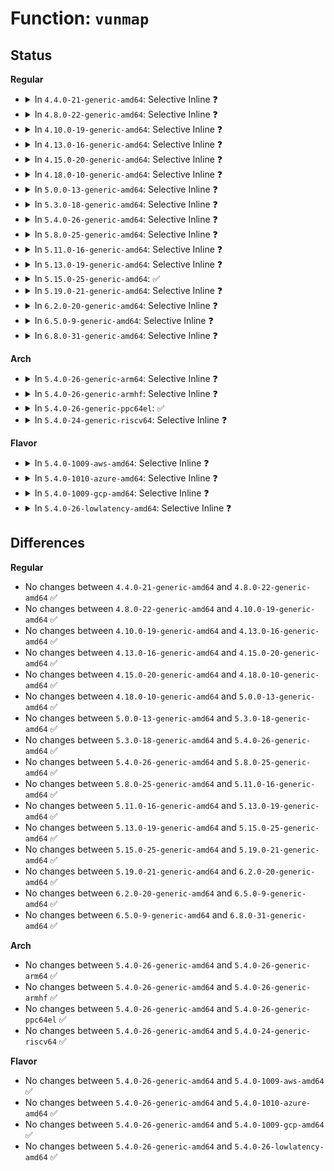 # Function: <code>vunmap</code>

## Status
<b>Regular</b>
<ul>
<li>
<details>
<summary>In <code>4.4.0-21-generic-amd64</code>: Selective Inline ❓</summary>

```c
void vunmap(const void * addr)
```

```json
{
  "name": "vunmap",
  "collision_type": "Unique Global",
  "inline_type": "Selective",
  "funcs": [
    {
      "addr": 18446744071580741248,
      "name": "vunmap",
      "external": true,
      "loc": "mm/vmalloc.c:1533",
      "file": "mm/vmalloc.c",
      "inline": "not declared, inlined",
      "caller_inline": [],
      "caller_func": [
        "kernel/relay.c:relay_destroy_buf",
        "mm/vmalloc.c:vmap",
        "drivers/xen/xenbus/xenbus_client.c:xenbus_unmap_ring_vfree_hvm",
        "drivers/base/dma-mapping.c:dma_common_pages_remap",
        "drivers/base/dma-mapping.c:dma_common_free_remap",
        "drivers/base/firmware_class.c:__fw_free_buf",
        "drivers/base/firmware_class.c:firmware_loading_store"
      ]
    }
  ],
  "symbols": [
    {
      "addr": 18446744071580741248,
      "name": "vunmap",
      "section": ".text",
      "bind": "STB_GLOBAL",
      "size": 52
    }
  ]
}
```
</details>
</li>
<li>
<details>
<summary>In <code>4.8.0-22-generic-amd64</code>: Selective Inline ❓</summary>

```c
void vunmap(const void * addr)
```

```json
{
  "name": "vunmap",
  "collision_type": "Unique Global",
  "inline_type": "Selective",
  "funcs": [
    {
      "addr": 18446744071580860432,
      "name": "vunmap",
      "external": true,
      "loc": "mm/vmalloc.c:1554",
      "file": "mm/vmalloc.c",
      "inline": "not declared, inlined",
      "caller_inline": [],
      "caller_func": [
        "kernel/relay.c:relay_destroy_buf",
        "mm/vmalloc.c:vmap",
        "drivers/xen/xenbus/xenbus_client.c:xenbus_unmap_ring_vfree_hvm",
        "drivers/base/dma-mapping.c:dma_common_free_remap",
        "drivers/base/dma-mapping.c:dma_common_pages_remap",
        "drivers/base/firmware_class.c:firmware_loading_store",
        "drivers/base/firmware_class.c:__fw_free_buf"
      ]
    }
  ],
  "symbols": [
    {
      "addr": 18446744071580860432,
      "name": "vunmap",
      "section": ".text",
      "bind": "STB_GLOBAL",
      "size": 52
    }
  ]
}
```
</details>
</li>
<li>
<details>
<summary>In <code>4.10.0-19-generic-amd64</code>: Selective Inline ❓</summary>

```c
void vunmap(const void * addr)
```

```json
{
  "name": "vunmap",
  "collision_type": "Unique Global",
  "inline_type": "Selective",
  "funcs": [
    {
      "addr": 18446744071580930640,
      "name": "vunmap",
      "external": true,
      "loc": "mm/vmalloc.c:1569",
      "file": "mm/vmalloc.c",
      "inline": "not declared, inlined",
      "caller_inline": [],
      "caller_func": [
        "kernel/relay.c:relay_destroy_buf",
        "mm/vmalloc.c:vmap",
        "drivers/xen/xenbus/xenbus_client.c:xenbus_unmap_ring_vfree_hvm",
        "drivers/base/dma-mapping.c:dma_common_free_remap",
        "drivers/base/dma-mapping.c:dma_common_pages_remap",
        "drivers/base/firmware_class.c:firmware_loading_store",
        "drivers/base/firmware_class.c:__fw_free_buf"
      ]
    }
  ],
  "symbols": [
    {
      "addr": 18446744071580930640,
      "name": "vunmap",
      "section": ".text",
      "bind": "STB_GLOBAL",
      "size": 52
    }
  ]
}
```
</details>
</li>
<li>
<details>
<summary>In <code>4.13.0-16-generic-amd64</code>: Selective Inline ❓</summary>

```c
void vunmap(const void * addr)
```

```json
{
  "name": "vunmap",
  "collision_type": "Unique Global",
  "inline_type": "Selective",
  "funcs": [
    {
      "addr": 18446744071580974896,
      "name": "vunmap",
      "external": true,
      "loc": "mm/vmalloc.c:1621",
      "file": "mm/vmalloc.c",
      "inline": "not declared, inlined",
      "caller_inline": [],
      "caller_func": [
        "kernel/kexec_core.c:kimage_free",
        "kernel/relay.c:relay_destroy_buf",
        "mm/vmalloc.c:vmap",
        "drivers/xen/xenbus/xenbus_client.c:xenbus_unmap_ring_vfree_hvm",
        "drivers/base/dma-mapping.c:dma_common_free_remap",
        "drivers/base/dma-mapping.c:dma_common_contiguous_remap",
        "drivers/base/dma-mapping.c:dma_common_pages_remap",
        "drivers/base/firmware_class.c:firmware_loading_store",
        "drivers/base/firmware_class.c:fw_free_buf"
      ]
    }
  ],
  "symbols": [
    {
      "addr": 18446744071580974896,
      "name": "vunmap",
      "section": ".text",
      "bind": "STB_GLOBAL",
      "size": 52
    }
  ]
}
```
</details>
</li>
<li>
<details>
<summary>In <code>4.15.0-20-generic-amd64</code>: Selective Inline ❓</summary>

```c
void vunmap(const void * addr)
```

```json
{
  "name": "vunmap",
  "collision_type": "Unique Global",
  "inline_type": "Selective",
  "funcs": [
    {
      "addr": 18446744071581077520,
      "name": "vunmap",
      "external": true,
      "loc": "mm/vmalloc.c:1619",
      "file": "mm/vmalloc.c",
      "inline": "not declared, inlined",
      "caller_inline": [],
      "caller_func": [
        "kernel/kexec_core.c:kimage_free",
        "kernel/relay.c:relay_destroy_buf",
        "mm/vmalloc.c:vmap",
        "drivers/xen/xenbus/xenbus_client.c:xenbus_unmap_ring_vfree_hvm",
        "drivers/base/dma-mapping.c:dma_common_free_remap",
        "drivers/base/dma-mapping.c:dma_common_contiguous_remap",
        "drivers/base/dma-mapping.c:dma_common_pages_remap",
        "drivers/base/firmware_class.c:firmware_loading_store",
        "drivers/base/firmware_class.c:__fw_free_buf"
      ]
    }
  ],
  "symbols": [
    {
      "addr": 18446744071581077520,
      "name": "vunmap",
      "section": ".text",
      "bind": "STB_GLOBAL",
      "size": 52
    }
  ]
}
```
</details>
</li>
<li>
<details>
<summary>In <code>4.18.0-10-generic-amd64</code>: Selective Inline ❓</summary>

```c
void vunmap(const void * addr)
```

```json
{
  "name": "vunmap",
  "collision_type": "Unique Global",
  "inline_type": "Selective",
  "funcs": [
    {
      "addr": 18446744071581216448,
      "name": "vunmap",
      "external": true,
      "loc": "mm/vmalloc.c:1606",
      "file": "mm/vmalloc.c",
      "inline": "not declared, inlined",
      "caller_inline": [],
      "caller_func": [
        "kernel/dma/mapping.c:dma_common_free_remap",
        "kernel/dma/mapping.c:dma_common_contiguous_remap",
        "kernel/dma/mapping.c:dma_common_pages_remap",
        "kernel/kexec_core.c:kimage_free",
        "kernel/relay.c:relay_destroy_buf",
        "mm/vmalloc.c:vmap",
        "security/keys/big_key.c:big_key_free_buffer",
        "drivers/xen/xenbus/xenbus_client.c:xenbus_unmap_ring_vfree_hvm",
        "drivers/base/firmware_loader/main.c:__free_fw_priv",
        "drivers/base/firmware_loader/fallback.c:firmware_loading_store"
      ]
    }
  ],
  "symbols": [
    {
      "addr": 18446744071581216448,
      "name": "vunmap",
      "section": ".text",
      "bind": "STB_GLOBAL",
      "size": 52
    }
  ]
}
```
</details>
</li>
<li>
<details>
<summary>In <code>5.0.0-13-generic-amd64</code>: Selective Inline ❓</summary>

```c
void vunmap(const void * addr)
```

```json
{
  "name": "vunmap",
  "collision_type": "Unique Global",
  "inline_type": "Selective",
  "funcs": [
    {
      "addr": 18446744071581300176,
      "name": "vunmap",
      "external": true,
      "loc": "mm/vmalloc.c:1612",
      "file": "mm/vmalloc.c",
      "inline": "not declared, inlined",
      "caller_inline": [],
      "caller_func": [
        "kernel/kexec_core.c:kimage_free",
        "kernel/relay.c:relay_destroy_buf",
        "mm/vmalloc.c:vmap",
        "security/keys/big_key.c:big_key_free_buffer",
        "drivers/xen/xenbus/xenbus_client.c:xenbus_unmap_ring_vfree_hvm",
        "drivers/base/firmware_loader/main.c:__free_fw_priv",
        "drivers/base/firmware_loader/fallback.c:firmware_loading_store"
      ]
    }
  ],
  "symbols": [
    {
      "addr": 18446744071581300176,
      "name": "vunmap",
      "section": ".text",
      "bind": "STB_GLOBAL",
      "size": 52
    }
  ]
}
```
</details>
</li>
<li>
<details>
<summary>In <code>5.3.0-18-generic-amd64</code>: Selective Inline ❓</summary>

```c
void vunmap(const void * addr)
```

```json
{
  "name": "vunmap",
  "collision_type": "Unique Global",
  "inline_type": "Selective",
  "funcs": [
    {
      "addr": 18446744071581374480,
      "name": "vunmap",
      "external": true,
      "loc": "mm/vmalloc.c:2344",
      "file": "mm/vmalloc.c",
      "inline": "not declared, inlined",
      "caller_inline": [],
      "caller_func": [
        "kernel/kexec_core.c:kimage_free",
        "kernel/relay.c:relay_destroy_buf",
        "mm/vmalloc.c:vmap",
        "security/keys/big_key.c:big_key_free_buffer",
        "drivers/xen/xenbus/xenbus_client.c:xenbus_unmap_ring_vfree_hvm"
      ]
    }
  ],
  "symbols": [
    {
      "addr": 18446744071581374480,
      "name": "vunmap",
      "section": ".text",
      "bind": "STB_GLOBAL",
      "size": 54
    }
  ]
}
```
</details>
</li>
<li>
<details>
<summary>In <code>5.4.0-26-generic-amd64</code>: Selective Inline ❓</summary>

```c
void vunmap(const void * addr)
```

```json
{
  "name": "vunmap",
  "collision_type": "Unique Global",
  "inline_type": "Selective",
  "funcs": [
    {
      "addr": 18446744071581435728,
      "name": "vunmap",
      "external": true,
      "loc": "mm/vmalloc.c:2350",
      "file": "mm/vmalloc.c",
      "inline": "not declared, inlined",
      "caller_inline": [],
      "caller_func": [
        "kernel/kexec_core.c:kimage_free",
        "kernel/relay.c:relay_destroy_buf",
        "mm/vmalloc.c:vmap",
        "security/keys/big_key.c:big_key_free_buffer",
        "drivers/xen/xenbus/xenbus_client.c:xenbus_unmap_ring_vfree_hvm"
      ]
    }
  ],
  "symbols": [
    {
      "addr": 18446744071581435728,
      "name": "vunmap",
      "section": ".text",
      "bind": "STB_GLOBAL",
      "size": 54
    }
  ]
}
```
</details>
</li>
<li>
<details>
<summary>In <code>5.8.0-25-generic-amd64</code>: Selective Inline ❓</summary>

```c
void vunmap(const void * addr)
```

```json
{
  "name": "vunmap",
  "collision_type": "Unique Global",
  "inline_type": "Selective",
  "funcs": [
    {
      "addr": 18446744071581646848,
      "name": "vunmap",
      "external": true,
      "loc": "mm/vmalloc.c:2397",
      "file": "mm/vmalloc.c",
      "inline": "not declared, inlined",
      "caller_inline": [],
      "caller_func": [
        "kernel/kexec_core.c:kimage_free",
        "kernel/relay.c:relay_destroy_buf",
        "kernel/bpf/ringbuf.c:ringbuf_map_free",
        "mm/vmalloc.c:vmap",
        "drivers/xen/xenbus/xenbus_client.c:xenbus_unmap_ring_hvm",
        "drivers/base/firmware_loader/main.c:fw_decompress_xz_pages",
        "drivers/dma-buf/heaps/heap-helpers.c:dma_heap_dma_buf_vunmap",
        "drivers/dma-buf/heaps/heap-helpers.c:dma_heap_dma_buf_release",
        "net/xdp/xsk_buff_pool.c:xp_create"
      ]
    }
  ],
  "symbols": [
    {
      "addr": 18446744071581646848,
      "name": "vunmap",
      "section": ".text",
      "bind": "STB_GLOBAL",
      "size": 56
    }
  ]
}
```
</details>
</li>
<li>
<details>
<summary>In <code>5.11.0-16-generic-amd64</code>: Selective Inline ❓</summary>

```c
void vunmap(const void * addr)
```

```json
{
  "name": "vunmap",
  "collision_type": "Unique Global",
  "inline_type": "Selective",
  "funcs": [
    {
      "addr": 18446744071581693376,
      "name": "vunmap",
      "external": true,
      "loc": "mm/vmalloc.c:2379",
      "file": "mm/vmalloc.c",
      "inline": "not declared, inlined",
      "caller_inline": [],
      "caller_func": [
        "kernel/kexec_core.c:kimage_free",
        "kernel/relay.c:relay_destroy_buf",
        "kernel/bpf/ringbuf.c:ringbuf_map_free",
        "mm/vmalloc.c:vmap",
        "drivers/xen/xenbus/xenbus_client.c:xenbus_unmap_ring_hvm",
        "drivers/base/firmware_loader/main.c:fw_decompress_xz_pages",
        "drivers/dma-buf/heaps/system_heap.c:system_heap_vunmap",
        "net/xdp/xdp_umem.c:xdp_put_umem",
        "net/xdp/xdp_umem.c:xdp_umem_release_deferred"
      ]
    }
  ],
  "symbols": [
    {
      "addr": 18446744071581693376,
      "name": "vunmap",
      "section": ".text",
      "bind": "STB_GLOBAL",
      "size": 56
    }
  ]
}
```
</details>
</li>
<li>
<details>
<summary>In <code>5.13.0-19-generic-amd64</code>: Selective Inline ❓</summary>

```c
void vunmap(const void * addr)
```

```json
{
  "name": "vunmap",
  "collision_type": "Unique Global",
  "inline_type": "Selective",
  "funcs": [
    {
      "addr": 18446744071581716112,
      "name": "vunmap",
      "external": true,
      "loc": "mm/vmalloc.c:2661",
      "file": "mm/vmalloc.c",
      "inline": "not declared, inlined",
      "caller_inline": [],
      "caller_func": [
        "kernel/dma/mapping.c:dma_vunmap_noncontiguous",
        "kernel/kexec_core.c:kimage_free",
        "kernel/relay.c:relay_destroy_buf",
        "kernel/bpf/ringbuf.c:ringbuf_map_free",
        "mm/vmalloc.c:vmap",
        "drivers/xen/xenbus/xenbus_client.c:xenbus_unmap_ring_hvm",
        "drivers/base/firmware_loader/main.c:fw_decompress_xz",
        "drivers/dma-buf/heaps/system_heap.c:system_heap_vunmap",
        "net/xdp/xdp_umem.c:xdp_put_umem",
        "net/xdp/xdp_umem.c:xdp_umem_release_deferred"
      ]
    }
  ],
  "symbols": [
    {
      "addr": 18446744071581716112,
      "name": "vunmap",
      "section": ".text",
      "bind": "STB_GLOBAL",
      "size": 56
    }
  ]
}
```
</details>
</li>
<li>
<details>
<summary>In <code>5.15.0-25-generic-amd64</code>: ✅</summary>

```c
void vunmap(const void * addr)
```

```json
{
  "name": "vunmap",
  "collision_type": "Unique Global",
  "inline_type": "No",
  "funcs": [
    {
      "addr": 18446744071581988352,
      "name": "vunmap",
      "external": true,
      "loc": "mm/vmalloc.c:2714",
      "file": "mm/vmalloc.c",
      "inline": "seen, unknown",
      "caller_inline": [],
      "caller_func": [
        "kernel/dma/mapping.c:dma_vunmap_noncontiguous",
        "kernel/kexec_core.c:kimage_free",
        "kernel/relay.c:relay_destroy_buf",
        "kernel/bpf/ringbuf.c:ringbuf_map_free",
        "mm/vmalloc.c:vmap",
        "drivers/xen/xenbus/xenbus_client.c:xenbus_unmap_ring_hvm",
        "drivers/base/firmware_loader/main.c:fw_decompress_xz",
        "drivers/dma-buf/heaps/system_heap.c:system_heap_vunmap",
        "net/xdp/xdp_umem.c:xdp_put_umem",
        "net/xdp/xdp_umem.c:xdp_umem_release_deferred"
      ]
    }
  ],
  "symbols": [
    {
      "addr": 18446744071581988352,
      "name": "vunmap",
      "section": ".text",
      "bind": "STB_GLOBAL",
      "size": 56
    }
  ]
}
```
</details>
</li>
<li>
<details>
<summary>In <code>5.19.0-21-generic-amd64</code>: Selective Inline ❓</summary>

```c
void vunmap(const void * addr)
```

```json
{
  "name": "vunmap",
  "collision_type": "Unique Global",
  "inline_type": "Selective",
  "funcs": [
    {
      "addr": 18446744071582410576,
      "name": "vunmap",
      "external": true,
      "loc": "mm/vmalloc.c:2758",
      "file": "mm/vmalloc.c",
      "inline": "not declared, inlined",
      "caller_inline": [],
      "caller_func": [
        "arch/x86/hyperv/ivm.c:hv_unmap_memory",
        "kernel/dma/mapping.c:dma_vunmap_noncontiguous",
        "kernel/dma/direct.c:dma_direct_free",
        "kernel/dma/remap.c:dma_common_free_remap",
        "kernel/kexec_core.c:kimage_free",
        "kernel/relay.c:relay_destroy_buf",
        "kernel/bpf/ringbuf.c:ringbuf_map_free",
        "mm/vmalloc.c:vmap",
        "drivers/xen/xenbus/xenbus_client.c:xenbus_unmap_ring_hvm",
        "drivers/base/firmware_loader/main.c:fw_map_paged_buf",
        "drivers/dma-buf/heaps/system_heap.c:system_heap_vunmap",
        "net/xdp/xdp_umem.c:xdp_put_umem",
        "net/xdp/xdp_umem.c:xdp_umem_release_deferred"
      ]
    }
  ],
  "symbols": [
    {
      "addr": 18446744071582410576,
      "name": "vunmap",
      "section": ".text",
      "bind": "STB_GLOBAL",
      "size": 65
    }
  ]
}
```
</details>
</li>
<li>
<details>
<summary>In <code>6.2.0-20-generic-amd64</code>: Selective Inline ❓</summary>

```c
void vunmap(const void * addr)
```

```json
{
  "name": "vunmap",
  "collision_type": "Unique Global",
  "inline_type": "Selective",
  "funcs": [
    {
      "addr": 18446744071582917536,
      "name": "vunmap",
      "external": true,
      "loc": "mm/vmalloc.c:2820",
      "file": "mm/vmalloc.c",
      "inline": "not declared, inlined",
      "caller_inline": [],
      "caller_func": [
        "arch/x86/hyperv/ivm.c:hv_unmap_memory",
        "kernel/dma/mapping.c:dma_vunmap_noncontiguous",
        "kernel/dma/direct.c:dma_direct_free",
        "kernel/dma/remap.c:dma_common_free_remap",
        "kernel/kexec_core.c:kimage_free",
        "kernel/relay.c:relay_destroy_buf",
        "kernel/bpf/ringbuf.c:ringbuf_map_free",
        "mm/vmalloc.c:vmap",
        "drivers/xen/xenbus/xenbus_client.c:xenbus_unmap_ring_hvm",
        "drivers/base/firmware_loader/main.c:fw_map_paged_buf",
        "drivers/dma-buf/heaps/system_heap.c:system_heap_vunmap",
        "net/xdp/xdp_umem.c:xdp_put_umem",
        "net/xdp/xdp_umem.c:xdp_umem_release_deferred"
      ]
    }
  ],
  "symbols": [
    {
      "addr": 18446744071582917536,
      "name": "vunmap",
      "section": ".text",
      "bind": "STB_GLOBAL",
      "size": 65
    }
  ]
}
```
</details>
</li>
<li>
<details>
<summary>In <code>6.5.0-9-generic-amd64</code>: Selective Inline ❓</summary>

```c
void vunmap(const void * addr)
```

```json
{
  "name": "vunmap",
  "collision_type": "Unique Global",
  "inline_type": "Selective",
  "funcs": [
    {
      "addr": 18446744071583132688,
      "name": "vunmap",
      "external": true,
      "loc": "mm/vmalloc.c:2861",
      "file": "mm/vmalloc.c",
      "inline": "not declared, inlined",
      "caller_inline": [],
      "caller_func": [
        "kernel/dma/mapping.c:dma_vunmap_noncontiguous",
        "kernel/dma/direct.c:dma_direct_free",
        "kernel/dma/remap.c:dma_common_free_remap",
        "kernel/module/decompress.c:module_decompress_cleanup",
        "kernel/kexec_core.c:kimage_free",
        "kernel/relay.c:relay_destroy_buf",
        "kernel/bpf/ringbuf.c:ringbuf_map_free",
        "mm/vmalloc.c:vmap",
        "drivers/xen/xenbus/xenbus_client.c:xenbus_unmap_ring_hvm",
        "drivers/base/firmware_loader/main.c:fw_map_paged_buf",
        "drivers/dma-buf/heaps/system_heap.c:system_heap_vunmap",
        "net/xdp/xdp_umem.c:xdp_put_umem",
        "net/xdp/xdp_umem.c:xdp_umem_release_deferred"
      ]
    }
  ],
  "symbols": [
    {
      "addr": 18446744071583132688,
      "name": "vunmap",
      "section": ".text",
      "bind": "STB_GLOBAL",
      "size": 95
    }
  ]
}
```
</details>
</li>
<li>
<details>
<summary>In <code>6.8.0-31-generic-amd64</code>: Selective Inline ❓</summary>

```c
void vunmap(const void * addr)
```

```json
{
  "name": "vunmap",
  "collision_type": "Unique Global",
  "inline_type": "Selective",
  "funcs": [
    {
      "addr": 18446744071583315680,
      "name": "vunmap",
      "external": true,
      "loc": "mm/vmalloc.c:2861",
      "file": "mm/vmalloc.c",
      "inline": "not declared, inlined",
      "caller_inline": [],
      "caller_func": [
        "kernel/dma/mapping.c:dma_vunmap_noncontiguous",
        "kernel/dma/direct.c:dma_direct_free",
        "kernel/dma/remap.c:dma_common_free_remap",
        "kernel/module/decompress.c:module_decompress_cleanup",
        "kernel/kexec_core.c:kimage_free",
        "kernel/relay.c:relay_destroy_buf",
        "kernel/bpf/ringbuf.c:ringbuf_map_free",
        "mm/vmalloc.c:vmap",
        "drivers/xen/xenbus/xenbus_client.c:xenbus_unmap_ring_hvm",
        "drivers/base/firmware_loader/main.c:fw_map_paged_buf",
        "drivers/dma-buf/heaps/system_heap.c:system_heap_vunmap",
        "drivers/gpu/drm/drm_gem_shmem_helper.c:drm_gem_shmem_vunmap",
        "net/xdp/xdp_umem.c:xdp_put_umem",
        "net/xdp/xdp_umem.c:xdp_umem_release_deferred"
      ]
    }
  ],
  "symbols": [
    {
      "addr": 18446744071583315680,
      "name": "vunmap",
      "section": ".text",
      "bind": "STB_GLOBAL",
      "size": 95
    }
  ]
}
```
</details>
</li>
</ul>
<b>Arch</b>
<ul>
<li>
<details>
<summary>In <code>5.4.0-26-generic-arm64</code>: Selective Inline ❓</summary>

```c
void vunmap(const void * addr)
```

```json
{
  "name": "vunmap",
  "collision_type": "Unique Global",
  "inline_type": "Selective",
  "funcs": [
    {
      "addr": 18446603336492839112,
      "name": "vunmap",
      "external": true,
      "loc": "mm/vmalloc.c:2350",
      "file": "mm/vmalloc.c",
      "inline": "not declared, inlined",
      "caller_inline": [],
      "caller_func": [
        "arch/arm64/mm/ioremap.c:iounmap",
        "arch/arm64/mm/ioremap.c:__ioremap_caller",
        "kernel/dma/remap.c:arch_dma_free",
        "kernel/dma/remap.c:__dma_common_pages_remap",
        "kernel/kexec_core.c:kimage_free",
        "kernel/relay.c:relay_destroy_buf",
        "mm/vmalloc.c:vmap",
        "security/keys/big_key.c:big_key_free_buffer",
        "drivers/xen/xenbus/xenbus_client.c:xenbus_unmap_ring_vfree_hvm"
      ]
    }
  ],
  "symbols": [
    {
      "addr": 18446603336492839112,
      "name": "vunmap",
      "section": ".text",
      "bind": "STB_GLOBAL",
      "size": 76
    }
  ]
}
```
</details>
</li>
<li>
<details>
<summary>In <code>5.4.0-26-generic-armhf</code>: Selective Inline ❓</summary>

```c
void vunmap(const void * addr)
```

```json
{
  "name": "vunmap",
  "collision_type": "Unique Global",
  "inline_type": "Selective",
  "funcs": [
    {
      "addr": 3226642732,
      "name": "vunmap",
      "external": true,
      "loc": "mm/vmalloc.c:2350",
      "file": "mm/vmalloc.c",
      "inline": "not declared, inlined",
      "caller_inline": [],
      "caller_func": [
        "arch/arm/mm/fault-armv.c:check_writebuffer_bugs",
        "arch/arm/mm/fault-armv.c:check_writebuffer_bugs",
        "arch/arm/mm/ioremap.c:__iounmap",
        "arch/arm/mm/ioremap.c:__arm_ioremap_pfn_caller",
        "kernel/dma/remap.c:dma_common_free_remap",
        "kernel/dma/remap.c:__dma_common_pages_remap",
        "kernel/kexec_core.c:kimage_free",
        "kernel/relay.c:relay_destroy_buf",
        "mm/vmalloc.c:vmap",
        "fs/pstore/ram_core.c:persistent_ram_free",
        "security/keys/big_key.c:big_key_free_buffer",
        "net/xdp/xdp_umem.c:xdp_umem_unmap_pages"
      ]
    }
  ],
  "symbols": [
    {
      "addr": 3226642732,
      "name": "vunmap",
      "section": ".text",
      "bind": "STB_GLOBAL",
      "size": 92
    }
  ]
}
```
</details>
</li>
<li>
<details>
<summary>In <code>5.4.0-26-generic-ppc64el</code>: ✅</summary>

```c
void vunmap(const void * addr)
```

```json
{
  "name": "vunmap",
  "collision_type": "Unique Global",
  "inline_type": "No",
  "funcs": [
    {
      "addr": 13835058055286227232,
      "name": "vunmap",
      "external": true,
      "loc": "mm/vmalloc.c:2350",
      "file": "mm/vmalloc.c",
      "inline": "seen, unknown",
      "caller_inline": [],
      "caller_func": [
        "arch/powerpc/kernel/pci_64.c:pcibios_unmap_io_space",
        "kernel/kexec_core.c:kimage_free",
        "kernel/relay.c:relay_destroy_buf",
        "mm/vmalloc.c:vmap",
        "security/keys/big_key.c:big_key_free_buffer"
      ]
    }
  ],
  "symbols": [
    {
      "addr": 13835058055286227232,
      "name": "vunmap",
      "section": ".text",
      "bind": "STB_GLOBAL",
      "size": 116
    }
  ]
}
```
</details>
</li>
<li>
<details>
<summary>In <code>5.4.0-24-generic-riscv64</code>: Selective Inline ❓</summary>

```c
void vunmap(const void * addr)
```

```json
{
  "name": "vunmap",
  "collision_type": "Unique Global",
  "inline_type": "Selective",
  "funcs": [
    {
      "addr": 18446743936272791696,
      "name": "vunmap",
      "external": true,
      "loc": "mm/vmalloc.c:2350",
      "file": "mm/vmalloc.c",
      "inline": "not declared, inlined",
      "caller_inline": [],
      "caller_func": [
        "arch/riscv/mm/ioremap.c:iounmap",
        "kernel/relay.c:relay_destroy_buf",
        "mm/vmalloc.c:vmap",
        "security/keys/big_key.c:big_key_free_buffer"
      ]
    }
  ],
  "symbols": [
    {
      "addr": 18446743936272791696,
      "name": "vunmap",
      "section": ".text",
      "bind": "STB_GLOBAL",
      "size": 74
    }
  ]
}
```
</details>
</li>
</ul>
<b>Flavor</b>
<ul>
<li>
<details>
<summary>In <code>5.4.0-1009-aws-amd64</code>: Selective Inline ❓</summary>

```c
void vunmap(const void * addr)
```

```json
{
  "name": "vunmap",
  "collision_type": "Unique Global",
  "inline_type": "Selective",
  "funcs": [
    {
      "addr": 18446744071581404576,
      "name": "vunmap",
      "external": true,
      "loc": "mm/vmalloc.c:2350",
      "file": "mm/vmalloc.c",
      "inline": "not declared, inlined",
      "caller_inline": [],
      "caller_func": [
        "kernel/kexec_core.c:kimage_free",
        "kernel/relay.c:relay_destroy_buf",
        "mm/vmalloc.c:vmap",
        "security/keys/big_key.c:big_key_free_buffer",
        "drivers/xen/xenbus/xenbus_client.c:xenbus_unmap_ring_vfree_hvm"
      ]
    }
  ],
  "symbols": [
    {
      "addr": 18446744071581404576,
      "name": "vunmap",
      "section": ".text",
      "bind": "STB_GLOBAL",
      "size": 54
    }
  ]
}
```
</details>
</li>
<li>
<details>
<summary>In <code>5.4.0-1010-azure-amd64</code>: Selective Inline ❓</summary>

```c
void vunmap(const void * addr)
```

```json
{
  "name": "vunmap",
  "collision_type": "Unique Global",
  "inline_type": "Selective",
  "funcs": [
    {
      "addr": 18446744071581347088,
      "name": "vunmap",
      "external": true,
      "loc": "mm/vmalloc.c:2350",
      "file": "mm/vmalloc.c",
      "inline": "not declared, inlined",
      "caller_inline": [],
      "caller_func": [
        "kernel/kexec_core.c:kimage_free",
        "kernel/relay.c:relay_destroy_buf",
        "mm/vmalloc.c:vmap",
        "security/keys/big_key.c:big_key_free_buffer",
        "drivers/hv/ring_buffer.c:hv_ringbuffer_cleanup"
      ]
    }
  ],
  "symbols": [
    {
      "addr": 18446744071581347088,
      "name": "vunmap",
      "section": ".text",
      "bind": "STB_GLOBAL",
      "size": 54
    }
  ]
}
```
</details>
</li>
<li>
<details>
<summary>In <code>5.4.0-1009-gcp-amd64</code>: Selective Inline ❓</summary>

```c
void vunmap(const void * addr)
```

```json
{
  "name": "vunmap",
  "collision_type": "Unique Global",
  "inline_type": "Selective",
  "funcs": [
    {
      "addr": 18446744071581395776,
      "name": "vunmap",
      "external": true,
      "loc": "mm/vmalloc.c:2350",
      "file": "mm/vmalloc.c",
      "inline": "not declared, inlined",
      "caller_inline": [],
      "caller_func": [
        "kernel/kexec_core.c:kimage_free",
        "kernel/relay.c:relay_destroy_buf",
        "mm/vmalloc.c:vmap",
        "security/keys/big_key.c:big_key_free_buffer",
        "drivers/xen/xenbus/xenbus_client.c:xenbus_unmap_ring_vfree_hvm",
        "drivers/base/firmware_loader/main.c:fw_map_paged_buf"
      ]
    }
  ],
  "symbols": [
    {
      "addr": 18446744071581395776,
      "name": "vunmap",
      "section": ".text",
      "bind": "STB_GLOBAL",
      "size": 54
    }
  ]
}
```
</details>
</li>
<li>
<details>
<summary>In <code>5.4.0-26-lowlatency-amd64</code>: Selective Inline ❓</summary>

```c
void vunmap(const void * addr)
```

```json
{
  "name": "vunmap",
  "collision_type": "Unique Global",
  "inline_type": "Selective",
  "funcs": [
    {
      "addr": 18446744071581459760,
      "name": "vunmap",
      "external": true,
      "loc": "mm/vmalloc.c:2350",
      "file": "mm/vmalloc.c",
      "inline": "not declared, inlined",
      "caller_inline": [],
      "caller_func": [
        "kernel/kexec_core.c:kimage_free",
        "kernel/relay.c:relay_destroy_buf",
        "mm/vmalloc.c:vmap",
        "security/keys/big_key.c:big_key_free_buffer",
        "drivers/xen/xenbus/xenbus_client.c:xenbus_unmap_ring_vfree_hvm"
      ]
    }
  ],
  "symbols": [
    {
      "addr": 18446744071581459760,
      "name": "vunmap",
      "section": ".text",
      "bind": "STB_GLOBAL",
      "size": 40
    }
  ]
}
```
</details>
</li>
</ul>

## Differences
<b>Regular</b>
<ul>
<li>
No changes between <code>4.4.0-21-generic-amd64</code> and <code>4.8.0-22-generic-amd64</code> ✅
</li>
<li>
No changes between <code>4.8.0-22-generic-amd64</code> and <code>4.10.0-19-generic-amd64</code> ✅
</li>
<li>
No changes between <code>4.10.0-19-generic-amd64</code> and <code>4.13.0-16-generic-amd64</code> ✅
</li>
<li>
No changes between <code>4.13.0-16-generic-amd64</code> and <code>4.15.0-20-generic-amd64</code> ✅
</li>
<li>
No changes between <code>4.15.0-20-generic-amd64</code> and <code>4.18.0-10-generic-amd64</code> ✅
</li>
<li>
No changes between <code>4.18.0-10-generic-amd64</code> and <code>5.0.0-13-generic-amd64</code> ✅
</li>
<li>
No changes between <code>5.0.0-13-generic-amd64</code> and <code>5.3.0-18-generic-amd64</code> ✅
</li>
<li>
No changes between <code>5.3.0-18-generic-amd64</code> and <code>5.4.0-26-generic-amd64</code> ✅
</li>
<li>
No changes between <code>5.4.0-26-generic-amd64</code> and <code>5.8.0-25-generic-amd64</code> ✅
</li>
<li>
No changes between <code>5.8.0-25-generic-amd64</code> and <code>5.11.0-16-generic-amd64</code> ✅
</li>
<li>
No changes between <code>5.11.0-16-generic-amd64</code> and <code>5.13.0-19-generic-amd64</code> ✅
</li>
<li>
No changes between <code>5.13.0-19-generic-amd64</code> and <code>5.15.0-25-generic-amd64</code> ✅
</li>
<li>
No changes between <code>5.15.0-25-generic-amd64</code> and <code>5.19.0-21-generic-amd64</code> ✅
</li>
<li>
No changes between <code>5.19.0-21-generic-amd64</code> and <code>6.2.0-20-generic-amd64</code> ✅
</li>
<li>
No changes between <code>6.2.0-20-generic-amd64</code> and <code>6.5.0-9-generic-amd64</code> ✅
</li>
<li>
No changes between <code>6.5.0-9-generic-amd64</code> and <code>6.8.0-31-generic-amd64</code> ✅
</li>
</ul>
<b>Arch</b>
<ul>
<li>
No changes between <code>5.4.0-26-generic-amd64</code> and <code>5.4.0-26-generic-arm64</code> ✅
</li>
<li>
No changes between <code>5.4.0-26-generic-amd64</code> and <code>5.4.0-26-generic-armhf</code> ✅
</li>
<li>
No changes between <code>5.4.0-26-generic-amd64</code> and <code>5.4.0-26-generic-ppc64el</code> ✅
</li>
<li>
No changes between <code>5.4.0-26-generic-amd64</code> and <code>5.4.0-24-generic-riscv64</code> ✅
</li>
</ul>
<b>Flavor</b>
<ul>
<li>
No changes between <code>5.4.0-26-generic-amd64</code> and <code>5.4.0-1009-aws-amd64</code> ✅
</li>
<li>
No changes between <code>5.4.0-26-generic-amd64</code> and <code>5.4.0-1010-azure-amd64</code> ✅
</li>
<li>
No changes between <code>5.4.0-26-generic-amd64</code> and <code>5.4.0-1009-gcp-amd64</code> ✅
</li>
<li>
No changes between <code>5.4.0-26-generic-amd64</code> and <code>5.4.0-26-lowlatency-amd64</code> ✅
</li>
</ul>
